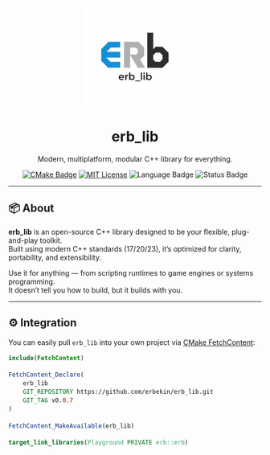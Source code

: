 <p align="center">
  <img src="icon.png" width="200" alt="erb_lib icon">
</p>

<h1 align="center">erb_lib</h1>

<p align="center">
  Modern, multiplatform, modular C++ library for everything.
</p>

<p align="center">
  <a href="https://cmake.org/"><img src="https://img.shields.io/badge/CMake-3.16+-blue.svg" alt="CMake Badge"></a>
  <a href="https://opensource.org/licenses/MIT"><img src="https://img.shields.io/badge/License-MIT-green.svg" alt="MIT License"></a>
  <img src="https://img.shields.io/badge/language-C++20-blue.svg" alt="Language Badge">
  <img src="https://img.shields.io/badge/status-alpha-orange.svg" alt="Status Badge">
</p>

---

## 📦 About

**erb_lib** is an open-source C++ library designed to be your flexible, plug-and-play toolkit.  
Built using modern C++ standards (17/20/23), it’s optimized for clarity, portability, and extensibility.

Use it for anything — from scripting runtimes to game engines or systems programming.  
It doesn’t tell you how to build, but it builds with you.

---

## ⚙️ Integration

You can easily pull `erb_lib` into your own project via [CMake FetchContent](https://cmake.org/cmake/help/latest/module/FetchContent.html):

```cmake
include(FetchContent)

FetchContent_Declare(
    erb_lib
    GIT_REPOSITORY https://github.com/erbekin/erb_lib.git
    GIT_TAG v0.0.7
)

FetchContent_MakeAvailable(erb_lib)

target_link_libraries(Playground PRIVATE erb::erb)
```

